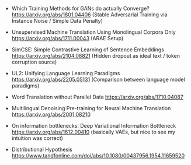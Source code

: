 - Which Training Methods for GANs do actually Converge? https://arxiv.org/abs/1801.04406 (Stable Adversarial Training via Instance Noise / Simple Data Penalty)
- Unsupervised Machine Translation Using Monolingual Corpora Only https://arxiv.org/abs/1711.00043 (ARAE Setup)
- SimCSE: Simple Contrastive Learning of Sentence Embeddings https://arxiv.org/abs/2104.08821 (Hidden dropout as ideal text / token corruption source)
- UL2: Unifying Language Learning Paradigms https://arxiv.org/abs/2205.05131 (Comparison between language model paradigms)

- Word Translation without Parallel Data https://arxiv.org/abs/1710.04087
- Multilingual Denoising Pre-training for Neural Machine Translation https://arxiv.org/abs/2001.08210

- On information bottlenecks: Deep Variational Information Bottleneck https://arxiv.org/abs/1612.00410 (basically VAEs, but nice to see my intuition was correct)
- Distributional Hypothesis https://www.tandfonline.com/doi/abs/10.1080/00437956.1954.11659520